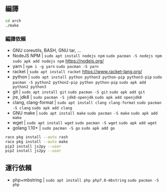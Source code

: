 ## 編譯

```bash
cd arch
./make
```

### 編譯依賴

* GNU coreutils, BASH, GNU tar, ...
* NodeJS NPM | `sudo apt install nodejs npm` `sudo pacman -S nodejs npm` `sudo apk add nodejs npm` https://nodejs.org/
* yarn | `npm i -g yarn` `sudo pacman -S yarn`
* racket | `sudo apt install racket` https://www.racket-lang.org/
* python | `sudo apt install python python3 python-pip python3-pip` `sudo pacman -S python2 python2-pip python python-pip` `sudo apk add python2 python3`
* git | `sudo apt install git` `sudo pacman -S git` `sudo apk add git`
* jre, jdk8 | `sudo pacman -S jdk8-openjdk` `sudo apk add openjdk8`
* clang, clang-format | `sudo apt install clang clang-format` `sudo pacman -S clang` `sudo apk add clang`
* GNU make | `sudo apt install make` `sudo pacman -S make` `sudo apk add make`
* wget | `sudo apt install wget` `sudo pacman -S wget` `sudo apk add wget`
* golang 1.10+ | `sudo pacman -S go` `sudo apk add go`

```bash
raco pkg install --auto rash
raco pkg install --auto make
pip3 install js2py --user
pip2 install js2py --user
```

## 運行依賴

* php+mbstring | `sudo apt install php php7.0-mbstring` `sudo pacman -S php`

